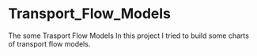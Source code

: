 # Transport_Flow_Models
The some Trasport Flow Models
In this project I tried to build some charts of transport flow models.

